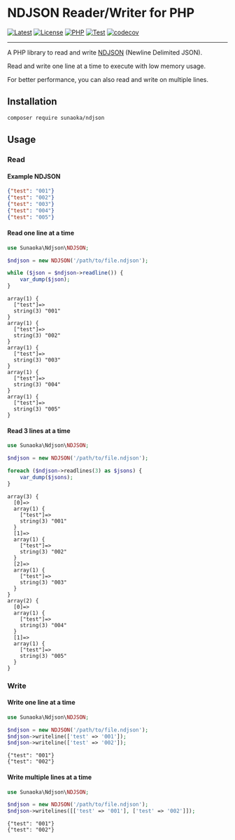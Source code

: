 # NDJSON Reader/Writer for PHP

[![Latest](https://poser.pugx.org/sunaoka/ndjson/v)](https://packagist.org/packages/sunaoka/ndjson)
[![License](https://poser.pugx.org/sunaoka/ndjson/license)](https://packagist.org/packages/sunaoka/ndjson)
[![PHP](https://img.shields.io/packagist/php-v/sunaoka/ndjson)](composer.json)
[![Test](https://github.com/sunaoka/ndjson/actions/workflows/test.yml/badge.svg)](https://github.com/sunaoka/ndjson/actions/workflows/test.yml)
[![codecov](https://codecov.io/gh/sunaoka/ndjson/branch/develop/graph/badge.svg)](https://codecov.io/gh/sunaoka/ndjson)

---

A PHP library to read and write [NDJSON](https://github.com/ndjson) (Newline Delimited JSON).

Read and write one line at a time to execute with low memory usage.

For better performance, you can also read and write on multiple lines.

## Installation

```bash
composer require sunaoka/ndjson
```

## Usage

### Read

#### Example NDJSON

```json
{"test": "001"}
{"test": "002"}
{"test": "003"}
{"test": "004"}
{"test": "005"}
```

#### Read one line at a time

```php
use Sunaoka\Ndjson\NDJSON;

$ndjson = new NDJSON('/path/to/file.ndjson');

while ($json = $ndjson->readline()) {
    var_dump($json);
}
```

```
array(1) {
  ["test"]=>
  string(3) "001"
}
array(1) {
  ["test"]=>
  string(3) "002"
}
array(1) {
  ["test"]=>
  string(3) "003"
}
array(1) {
  ["test"]=>
  string(3) "004"
}
array(1) {
  ["test"]=>
  string(3) "005"
}
```

#### Read 3 lines at a time

```php
use Sunaoka\Ndjson\NDJSON;

$ndjson = new NDJSON('/path/to/file.ndjson');

foreach ($ndjson->readlines(3) as $jsons) {
    var_dump($jsons);
}
```

```
array(3) {
  [0]=>
  array(1) {
    ["test"]=>
    string(3) "001"
  }
  [1]=>
  array(1) {
    ["test"]=>
    string(3) "002"
  }
  [2]=>
  array(1) {
    ["test"]=>
    string(3) "003"
  }
}
array(2) {
  [0]=>
  array(1) {
    ["test"]=>
    string(3) "004"
  }
  [1]=>
  array(1) {
    ["test"]=>
    string(3) "005"
  }
}

```

### Write

#### Write one line at a time

```php
use Sunaoka\Ndjson\NDJSON;

$ndjson = new NDJSON('/path/to/file.ndjson');
$ndjson->writeline(['test' => '001']);
$ndjson->writeline(['test' => '002']);
```

```
{"test": "001"}
{"test": "002"}
```

#### Write multiple lines at a time

```php
use Sunaoka\Ndjson\NDJSON;

$ndjson = new NDJSON('/path/to/file.ndjson');
$ndjson->writelines([['test' => '001'], ['test' => '002']]);
```

```
{"test": "001"}
{"test": "002"}
```
